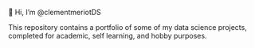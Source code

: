 👋 Hi, I’m @clementmeriotDS

This repository contains a portfolio of some of my data science projects, completed for academic, self learning, and hobby purposes.

<!---
clementmeriotDS/clementmeriotDS is a ✨ special ✨ repository because its `README.md` (this file) appears on your GitHub profile.
You can click the Preview link to take a look at your changes.
--->
